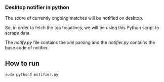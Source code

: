 ### Desktop notifier in python

The score of currently ongoing matches will be notified on desktop.

So, in order to fetch the top headlines, we will be using this Python script to scrape data.

The _notify.py_ file contains the xml parsing and the _notifier.py_ contains the base code of notifier.

## How to run
```
sudo python3 notifier.py
```
